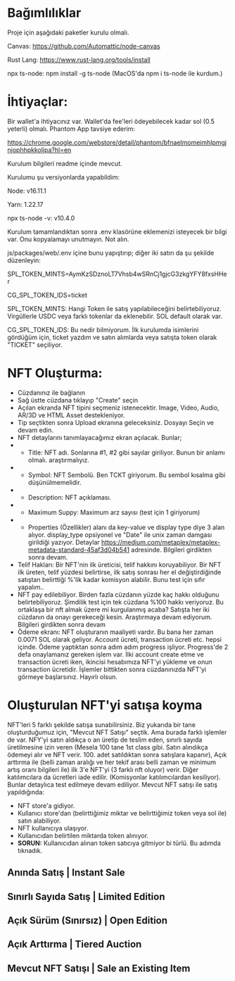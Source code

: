 # Bağımlılıklar

Proje için aşağıdaki paketler kurulu olmalı. 

Canvas: 
https://github.com/Automattic/node-canvas 

Rust Lang: 
https://www.rust-lang.org/tools/install

npx ts-node:
npm install -g ts-node
(MacOS'da npm i ts-node ile kurdum.) 

# İhtiyaçlar: 
Bir wallet'a ihtiyacınız var. Wallet'da fee'leri ödeyebilecek kadar sol (0.5 yeterli) olmalı. 
Phantom App tavsiye ederim: 

https://chrome.google.com/webstore/detail/phantom/bfnaelmomeimhlpmgjnjophhpkkoljpa?hl=en

Kurulum bilgileri readme içinde mevcut. 

Kurulumu şu versiyonlarda yapabildim:

Node: v16.11.1 

Yarn: 1.22.17 

npx ts-node -v: v10.4.0


Kurulum tamamlandıktan sonra .env klasörüne eklemenizi isteyecek bir bilgi var. Onu kopyalamayı unutmayın. Not alın. 


js/packages/web/.env içine bunu yapıştırıp; diğer iki satırı da şu şekilde düzenleyin: 

SPL_TOKEN_MINTS=AymKzSDznoLT7Vhsb4wSRnCj1gjcG3zkgYFY8fxsHHer

CG_SPL_TOKEN_IDS=ticket


SPL_TOKEN_MINTS: Hangi Token ile satış yapılabileceğini belirtebiliyoruz. Virgüllerle USDC veya farklı tokenlar da eklenebilir. SOL default olarak var. 

CG_SPL_TOKEN_IDS: Bu nedir bilmiyorum. İlk kurulumda isimlerini gördüğüm için, ticket yazdım ve satın alımlarda veya satışta token olarak "TICKET" seçiliyor.

# NFT Oluşturma:
- Cüzdanınız ile bağlanın
- Sağ üstte cüzdana tıklayıp "Create" seçin 
- Açılan ekranda NFT tipini seçmeniz istenecektir. Image, Video, Audio, AR/3D ve HTML Asset destekleniyor. 
- Tip seçtikten sonra Upload ekranına geleceksiniz. Dosyayı Seçin ve devam edin.
- NFT detaylarını tanımlayacağımız ekran açılacak. Bunlar;
- - Title: NFT adı. Sonlarına #1, #2 gibi sayılar giriliyor. Bunun bir anlamı olmalı. araştırmalıyız. 
- - Symbol: NFT Sembolü. Ben TCKT giriyorum. Bu sembol kısalma gibi düşünülmemelidir. 
- - Description: NFT açıklaması. 
- - Maximum Suppy: Maximum arz sayısı (test için 1 giriyorum) 
- - Properties (Özellikler) alanı da key-value ve display type diye 3 alan alıyor. display_type opsiyonel ve "Date" ile unix zaman damgası girildiği yazıyor. Detaylar https://medium.com/metaplex/metaplex-metadata-standard-45af3d04b541 adresinde.  Bilgileri girdikten sonra devam. 
- Telif Hakları: Bir NFT'nin ilk üreticisi, telif hakkını koruyabiliyor. Bir NFT ilk üreten, telif yüzdesi belirtirse, ilk satış sonrası her el değiştirdiğinde satıştan belirttiği %'lik kadar komisyon alabilir. Bunu test için sıfır yapalım.. 
- NFT pay edilebiliyor. Birden fazla cüzdanın yüzde kaç hakkı olduğunu belirtebiliyoruz. Şimdilik test için tek cüzdana %100 hakkı veriyoruz. Bu ortaklaşa bir nft almak üzere mi kurgulanmış acaba? Satışta her iki cüzdanın da onayı gerekeceği kesin. Araştırmaya devam ediyorum. Bilgileri girdikten sonra devam
- Ödeme ekranı: NFT oluşturanın maaliyeti vardır. Bu bana her zaman 0.0071 SOL olarak geliyor. Account ücreti, transaction ücreti etc. hepsi içinde. Ödeme yaptıktan sonra adım adım progress işliyor. Progress'de 2 defa onaylamanız gereken işlem var. İlki account create etme ve transaction ücreti iken, ikincisi hesabımıza NFT'yi yükleme ve onun transaction ücretidir. İşlemler bittikten sonra cüzdanınızda NFT'yi görmeye başlarsınız. Hayırlı olsun.


# Oluşturulan NFT'yi satışa koyma
NFT'leri 5 farklı şekilde satışa sunabilirsiniz. Biz yukarıda bir tane oluşturduğumuz için, "Mevcut NFT Satışı" seçtik. Ama burada farklı işlemler de var. NFY'yi satın aldıkça o an üretip de teslim eden, sınırlı sayıda üretilmesine izin veren (Mesela 100 tane 1st class gibi. Satın alındıkça ödemeyi alır ve NFT verir. 100. adet satıldıktan sonra satışlara kapanır), Açık arttırma ile (belli zaman aralığı ve her tekif arası belli zaman ve minimum artış oranı bilgileri ile) ilk 3'e NFT'yi (3 farklı nft oluyor) verir. Diğer katılımcılara da ücretleri iade edilir. (Komisyonlar katılımcılardan kesiliyor). 
Bunlar detaylıca test edilmeye devam ediliyor. 
Mevcut NFT satışı ile satış yapıldığında: 
- NFT store'a gidiyor. 
- Kullanıcı store'dan (belirttiğimiz miktar ve belirttiğimiz token veya sol ile) satın alabiliyor. 
- NFT kullanıcıya ulaşıyor. 
- Kullanıcıdan belirtilen miktarda token alınıyor. 
- **SORUN:** Kullanıcıdan alınan token satıcıya gitmiyor bi türlü. Bu adımda tıknadık. 


## Anında Satış | Instant Sale
## Sınırlı Sayıda Satış | Limited Edition
## Açık Sürüm (Sınırsız) | Open Edition
## Açık Arttırma | Tiered Auction
## Mevcut NFT Satışı | Sale an Existing Item
